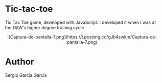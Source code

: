 # Tic-tac-toe
Tic Tac Toe game, developed with JavaScript. I developed it when I was at the DAW's higher degree training cycle

<div align="center">![Captura-de-pantalla-7.png](https://i.postimg.cc/gJb4swkm/Captura-de-pantalla-7.png)</div>

# Author
Sergio García García
